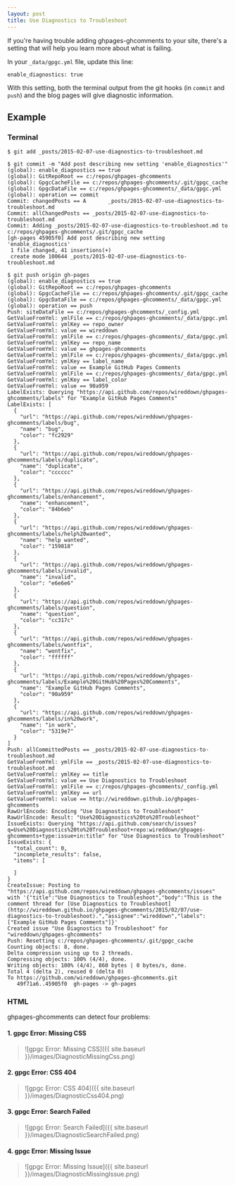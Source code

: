 ```yaml
---
layout: post
title: Use Diagnostics to Troubleshoot
---
```


If you're having trouble adding ghpages-ghcomments to your site, there's a setting that will help you learn more about what is failing.

In your `_data/gpgc.yml` file, update this line:

```
enable_diagnostics: true
```

With this setting, both the terminal output from the git hooks (in `commit` and `push`) and the blog pages will give diagnostic information.

## Example

### Terminal

```
$ git add _posts/2015-02-07-use-diagnostics-to-troubleshoot.md

$ git commit -m "Add post describing new setting 'enable_diagnostics'"
(global): enable_diagnostics == true
(global): GitRepoRoot == c:/repos/ghpages-ghcomments
(global): GpgcCacheFile == c:/repos/ghpages-ghcomments/.git/gpgc_cache
(global): GpgcDataFile == c:/repos/ghpages-ghcomments/_data/gpgc.yml
(global): operation == commit
Commit: changedPosts == A       _posts/2015-02-07-use-diagnostics-to-troubleshoot.md
Commit: allChangedPosts == _posts/2015-02-07-use-diagnostics-to-troubleshoot.md
Commit: Adding _posts/2015-02-07-use-diagnostics-to-troubleshoot.md to c:/repos/ghpages-ghcomments/.git/gpgc_cache
[gh-pages 45905f0] Add post describing new setting 'enable_diagnostics'
 1 file changed, 41 insertions(+)
 create mode 100644 _posts/2015-02-07-use-diagnostics-to-troubleshoot.md

$ git push origin gh-pages
(global): enable_diagnostics == true
(global): GitRepoRoot == c:/repos/ghpages-ghcomments
(global): GpgcCacheFile == c:/repos/ghpages-ghcomments/.git/gpgc_cache
(global): GpgcDataFile == c:/repos/ghpages-ghcomments/_data/gpgc.yml
(global): operation == push
Push: siteDataFile == c:/repos/ghpages-ghcomments/_config.yml
GetValueFromYml: ymlFile == c:/repos/ghpages-ghcomments/_data/gpgc.yml
GetValueFromYml: ymlKey == repo_owner
GetValueFromYml: value == wireddown
GetValueFromYml: ymlFile == c:/repos/ghpages-ghcomments/_data/gpgc.yml
GetValueFromYml: ymlKey == repo_name
GetValueFromYml: value == ghpages-ghcomments
GetValueFromYml: ymlFile == c:/repos/ghpages-ghcomments/_data/gpgc.yml
GetValueFromYml: ymlKey == label_name
GetValueFromYml: value == Example GitHub Pages Comments
GetValueFromYml: ymlFile == c:/repos/ghpages-ghcomments/_data/gpgc.yml
GetValueFromYml: ymlKey == label_color
GetValueFromYml: value == 90a959
LabelExists: Querying "https://api.github.com/repos/wireddown/ghpages-ghcomments/labels" for "Example GitHub Pages Comments"
LabelExists: [
  {
    "url": "https://api.github.com/repos/wireddown/ghpages-ghcomments/labels/bug",
    "name": "bug",
    "color": "fc2929"
  },
  {
    "url": "https://api.github.com/repos/wireddown/ghpages-ghcomments/labels/duplicate",
    "name": "duplicate",
    "color": "cccccc"
  },
  {
    "url": "https://api.github.com/repos/wireddown/ghpages-ghcomments/labels/enhancement",
    "name": "enhancement",
    "color": "84b6eb"
  },
  {
    "url": "https://api.github.com/repos/wireddown/ghpages-ghcomments/labels/help%20wanted",
    "name": "help wanted",
    "color": "159818"
  },
  {
    "url": "https://api.github.com/repos/wireddown/ghpages-ghcomments/labels/invalid",
    "name": "invalid",
    "color": "e6e6e6"
  },
  {
    "url": "https://api.github.com/repos/wireddown/ghpages-ghcomments/labels/question",
    "name": "question",
    "color": "cc317c"
  },
  {
    "url": "https://api.github.com/repos/wireddown/ghpages-ghcomments/labels/wontfix",
    "name": "wontfix",
    "color": "ffffff"
  },
  {
    "url": "https://api.github.com/repos/wireddown/ghpages-ghcomments/labels/Example%20GitHub%20Pages%20Comments",
    "name": "Example GitHub Pages Comments",
    "color": "90a959"
  },
  {
    "url": "https://api.github.com/repos/wireddown/ghpages-ghcomments/labels/in%20work",
    "name": "in work",
    "color": "5319e7"
  }
]
Push: allCommittedPosts == _posts/2015-02-07-use-diagnostics-to-troubleshoot.md
GetValueFromYml: ymlFile == _posts/2015-02-07-use-diagnostics-to-troubleshoot.md
GetValueFromYml: ymlKey == title
GetValueFromYml: value == Use Diagnostics to Troubleshoot
GetValueFromYml: ymlFile == c:/repos/ghpages-ghcomments/_config.yml
GetValueFromYml: ymlKey == url
GetValueFromYml: value == http://wireddown.github.io/ghpages-ghcomments
RawUrlEncode: Encoding "Use Diagnostics to Troubleshoot"
RawUrlEncode: Result: "Use%20Diagnostics%20to%20Troubleshoot"
IssueExists: Querying "https://api.github.com/search/issues?q=Use%20Diagnostics%20to%20Troubleshoot+repo:wireddown/ghpages-ghcomments+type:issue+in:title" for "Use Diagnostics to Troubleshoot"
IssueExists: {
  "total_count": 0,
  "incomplete_results": false,
  "items": [

  ]
}
CreateIssue: Posting to "https://api.github.com/repos/wireddown/ghpages-ghcomments/issues" with '{"title":"Use Diagnostics to Troubleshoot","body":"This is the comment thread for [Use Diagnostics to Troubleshoot](http://wireddown.github.io/ghpages-ghcomments/2015/02/07/use-diagnostics-to-troubleshoot).","assignee":"wireddown","labels":["Example GitHub Pages Comments"]}'
Created issue "Use Diagnostics to Troubleshoot" for "wireddown/ghpages-ghcomments"
Push: Resetting c:/repos/ghpages-ghcomments/.git/gpgc_cache
Counting objects: 8, done.
Delta compression using up to 2 threads.
Compressing objects: 100% (4/4), done.
Writing objects: 100% (4/4), 860 bytes | 0 bytes/s, done.
Total 4 (delta 2), reused 0 (delta 0)
To https://github.com/wireddown/ghpages-ghcomments.git
   49f71a6..45905f0  gh-pages -> gh-pages
```

### HTML

ghpages-ghcomments can detect four problems:

#### 1. gpgc Error: Missing CSS

> ![gpgc Error: Missing CSS]({{ site.baseurl }}/images/DiagnosticMissingCss.png)

#### 2. gpgc Error: CSS 404

> ![gpgc Error: CSS 404]({{ site.baseurl }}/images/DiagnosticCss404.png)

#### 3. gpgc Error: Search Failed

> ![gpgc Error: Search Failed]({{ site.baseurl }}/images/DiagnosticSearchFailed.png)

#### 4. gpgc Error: Missing Issue

> ![gpgc Error: Missing Issue]({{ site.baseurl }}/images/DiagnosticMissingIssue.png)
